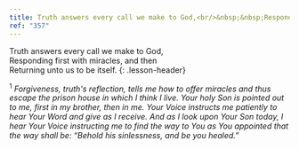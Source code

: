 ```yaml
---
title: Truth answers every call we make to God,<br/>&nbsp;&nbsp;Responding first with miracles, and then<br/>&nbsp;&nbsp;Returning unto us to be Itself.
ref: "357"
---
```


Truth answers every call we make to God,<br/>
Responding first with miracles, and then<br/>
Returning unto us to be itself.
{: .lesson-header}

<sup>1</sup> *Forgiveness, truth's reflection, tells me how to offer
miracles and thus escape the prison house in which I think I live. Your
holy Son is pointed out to me, first in my brother, then in me. Your
Voice instructs me patiently to hear Your Word and give as I receive.
And as I look upon Your Son today, I hear Your Voice instructing me to
find the way to You as You appointed that the way shall be: “Behold his
sinlessness, and be you healed.”*

